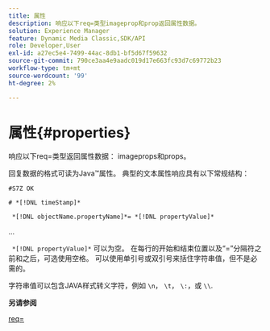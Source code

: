 ```yaml
---
title: 属性
description: 响应以下req=类型imageprop和prop返回属性数据。
solution: Experience Manager
feature: Dynamic Media Classic,SDK/API
role: Developer,User
exl-id: a27ec5e4-7499-44ac-8db1-bf5d67f59632
source-git-commit: 790ce3aa4e9aadc019d17e663fc93d7c69772b23
workflow-type: tm+mt
source-wordcount: '99'
ht-degree: 2%

---
```


# 属性{#properties}

响应以下req=类型返回属性数据： imageprops和props。

回复数据的格式可读为Java™属性。 典型的文本属性响应具有以下常规结构：

`#S7Z OK`

`# *[!DNL timeStamp]*`

` *[!DNL objectName.propertyName]*= *[!DNL propertyValue]*`

...

` *[!DNL propertyValue]*` 可以为空。 在每行的开始和结束位置以及“=”分隔符之前和之后，可选使用空格。 可以使用单引号或双引号来括住字符串值，但不是必需的。

字符串值可以包含JAVA样式转义字符，例如 `\n`， `\t`， `\:`，或 `\\`.

**另请参阅**

[req=](../../../../../ir-api/http-protocol/image-rendering-api-ref/c-ir-http-protocol-ref/c-ir-http-protocol-command-reference/r-ir-req.md#reference-792b1a663fb64261bd2de2a209b847fb)
